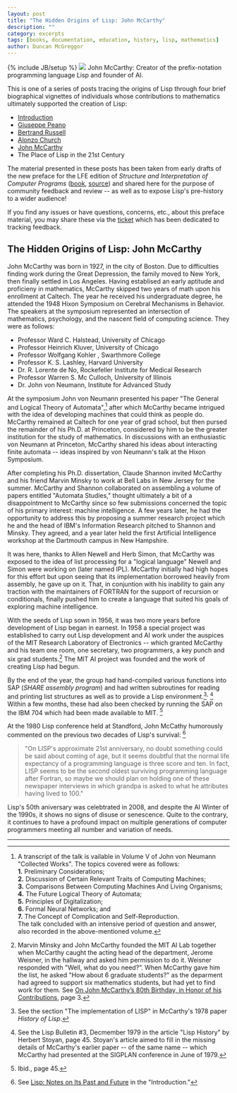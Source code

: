 ```yaml
---
layout: post
title: "The Hidden Origins of Lisp: John McCarthy"
description: ""
category: excerpts
tags: [books, documentation, education, history, lisp, mathematics]
author: Duncan McGreggor
---
```

{% include JB/setup %}
<a href="{{ site.base_url }}/assets/images/posts/John-McCarthy.jpg"><img class="right medium" src="{{ site.base_url }}/assets/images/posts/John-McCarthy.jpg" /></a> John McCarthy: Creator of the prefix-notation programming language Lisp and founder of AI.

This is one of a series of posts tracing the origins of Lisp through four brief
biographical vignettes of individuals whose contributions to mathematics
ultimately supported the creation of Lisp:

 * [Introduction](/excerpts/2015/03/22/1445-the-hidden-origins-of-lisp-introduction/)
 * [Giuseppe Peano](/excerpts/2015/03/23/1008-the-hidden-origins-of-lisp-peano/)
 * [Bertrand Russell](/excerpts/2015/03/24/0111-the-hidden-origins-of-lisp-russell/)
 * [Alonzo Church](/excerpts/2015/03/25/1108-the-hidden-origins-of-lisp-church/)
 * [John McCarthy](/excerpts/2015/03/26/1111-the-hidden-origins-of-lisp-mccarthy/)
 * The Place of Lisp in the 21st Century

The material presented in these
posts has been taken from early drafts of the new preface for the LFE edition
of *Structure and Interpretation of Computer Programs*
([book](http://lfe.gitbooks.io/sicp/content/index.html),
[source](https://github.com/lfe/sicp)) and shared here for the purpose of
community feedback and review -- as well as to expose Lisp's pre-history to a
wider audience!

If you find any issues or have questions, concerns, etc., about this preface
material, you may share these via the
[ticket](https://github.com/lfe/sicp/issues/6) which has been dedicated to
tracking feedback.

## The Hidden Origins of Lisp: John McCarthy

John McCarthy was born in 1927, in the city of Boston. Due to difficulties finding work during the Great Depression, the family moved to New York, then finally settled in Los Angeles. Having establised an early aptitude and proficieny in mathematics, McCarthy skipped two years of math upon his enrollment at Caltech. The year he received his undergraduate degree, he attended the 1948 Hixon Symposium on Cerebral Mechanisms in Behavior. The speakers at the symposium represented an intersection of mathematics, psychology, and the nascent field of computing science. They were as follows:

* Professor Ward C. Halstead, University of Chicago
* Professor Heinrich Kluver, University of Chicago
* Professor Wolfgang Kohler , Swarthmore College
* Professor K. S. Lashley, Harvard University
* Dr. R. Lorente de No, Rockefeller Institute for Medical Research
* Professor Warren S. Mc Culloch, University of Illinois
* Dr. John von Neumann, Institute for Advanced Study

At the symposium John von Neumann presented his paper "The General and Logical Theory of Automata",[^1] after which McCarthy became intrigued with the idea of developing machines that could think as people do. McCarthy remained at Caltech for one year of grad school, but then pursed the remainder of his Ph.D. at Princeton, considered by him to be the greater institution for the study of mathematics. In discussions with an enthusiastic von Neumann at Princeton, McCarthy shared his ideas about interacting finite automata -- ideas inspired by von Neumann's talk at the Hixon Symposium.

After completing his Ph.D. dissertation, Claude Shannon invited McCarthy and his friend Marvin Minsky to work at Bell Labs in New Jersey for the summer. McCarthy and Shannon collaborated on assembling a volume of papers entitled "Automata Studies," thought ultimately a bit of a disappointment to McCarthy since so few submissions concerned the topic of his primary interest: machine intelligence. A few years later, he had the opportunity to address this by proposing a summer research project which he and the head of IBM's Information Research pitched to Shannon and Minsky. They agreed, and a year later held the first Artificial Intelligence workshop at the Dartmouth campus in New Hampshire.

It was here, thanks to Allen Newell and Herb Simon, that McCarthy was exposed to the idea of list processing for a "logical language" Newell and Simon were working on (later named IPL). McCarthy initially had high hopes for this effort but upon seeing that its implementation borrowed heavily from assembly, he gave up on it. That, in conjuntion with his inability to gain any traction with the maintainers of FORTRAN for the support of recursion or conditionals, finally pushed him to create a language that suited his goals of exploring machine intelligence.

With the seeds of Lisp sown in 1956, it was two more years before development
of Lisp began in earnest. In 1958 a special project was established to carry
out Lisp development and AI work under the auspices of the MIT Research
Laboratory of Electronics -- which granted McCarthy and his team one room, one
secretary, two programmers, a key punch and six grad students.[^2] The MIT AI
project was founded and the work of creating Lisp had begun.

By the end of the
year, the group had hand-compiled various functions into SAP (*SHARE assembly
program*) and had written subroutines for reading and printing list structures
as well as to provide a Lisp environment.[^3]<sup>,</sup> [^4]
Within a few months, these had also been checked by running the SAP on the IBM
704 which had been made available to MIT. [^5]

At the 1980 Lisp conference held at Standford, John McCathy humorously commented on the previous two decades of Lisp's survival: [^6]
<blockquote>
"On LISP's approximate 21st anniversary, no doubt something could be said about coming of age, but it seems doubtful that the normal life expectancy of a programming language is three score and ten. In fact, LISP seems to be the second oldest surviving programming language after Fortran, so maybe we should plan on holding one of these newspaper interviews in which grandpa is asked to what he attributes having lived to 100."
</blockquote>

Lisp's 50th aniversary was celebtrated in 2008, and despite the AI Winter of the 1990s, it shows no signs of disuse or senescence. Quite to the contrary, it continues to have a profound impact on multiple generations of computer programmers meeting all number and variation of needs.

----

[^1]: A transcript of the talk is vailable in Volume V of John von Neumann "Collected Works". The topics covered were as follows:<br/>
        **1.** Preliminary Considerations;<br/>
        **2.** Discussion of Certain Relevant Traits of Computing Machines;<br/>
        **3.** Comparisons Between Computing Machines And Living Organisms;<br/>
        **4.** The Future Logical Theory of Automata;<br/>
        **5.** Principles of Digitalization;<br/>
        **6.** Formal Neural Networks; and<br/>
        **7.** The Concept of Complication and Self-Reproduction.<br/>
      The talk concluded with an intensive period of question and answer, also recorded in the above-mentioned volume.

[^2]: Marvin Minsky and John McCarthy founded the MIT AI Lab together when McCarthy caught the acting head of the department, Jerome Weisner, in the hallway and asked him permission to do it. Weisner responded with "Well, what do you need?”. When McCarthy gave him the list, he asked "How about 6 graduate students?" as the deparment had agreed to support six mathematics students, but had yet to find work for them. See [On John McCarthy’s 80th Birthday, in Honor of his Contributions](http://www-formal.stanford.edu/leora/hayes_morgenstern_birthday_mccarthy.pdf), page 3.

[^3]: See the section "The implementation of LISP" in McCarthy's 1978 paper *History of Lisp*.

[^4]: See the Lisp Bulletin #3, Decmember 1979 in the article "Lisp History" by Herbert Stoyan, page 45. Stoyan's article aimed to fill in the missing details of McCarthy's earlier paper -- of the same name -- which McCarthy had presented at the SIGPLAN conference in June of 1979.

[^5]: Ibid., page 45.

[^6]: See [Lisp: Notes on Its Past and Future](http://www-formal.stanford.edu/jmc/lisp20th/lisp20th.html) in the "Introduction."
